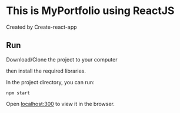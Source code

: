 # This is MyPortfolio using ReactJS

Created by Create-react-app

## Run

Download/Clone the project to your computer

then install the required libraries.

In the project directory, you can run:

`npm start`

Open [localhost:300](localhost:300) to view it in the browser.
